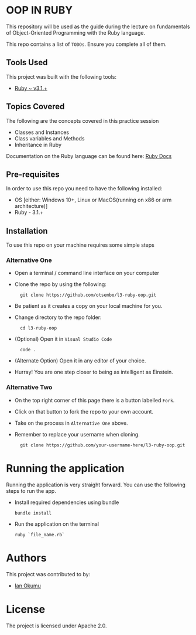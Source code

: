 # OOP IN RUBY
This repository will be used as the guide during the lecture on fundamentals of Object-Oriented Programming with the Ruby language.

This repo contains a list of `TODOs`. Ensure you complete all of them.

## Tools Used
This project was built with the following tools:

- [Ruby ~ v3.1.+](https://www.ruby-lang.org/en/)

## Topics Covered
The following are the concepts covered in this practice session

- Classes and Instances
- Class variables and Methods
- Inheritance in Ruby

Documentation on the Ruby language can be found here: [Ruby Docs](https://docs.ruby-lang.org/en/3.1/)

## Pre-requisites
In order to use this repo you need to have the following installed:

- OS [either: Windows 10+, Linux or MacOS(running on x86 or arm architecture)]
- Ruby - 3.1.+

## Installation

To use this repo on your machine requires some simple steps

### Alternative One

- Open a terminal / command line interface on your computer
- Clone the repo by using the following:

        git clone https://github.com/otsembo/l3-ruby-oop.git

- Be patient as it creates a copy on your local machine for you.
- Change directory to the repo folder:

        cd l3-ruby-oop

- (Optional) Open it in ``Visual Studio Code``

        code .

- (Alternate Option) Open it in any editor of your choice.
- Hurray! You are one step closer to being as intelligent as Einstein.

### Alternative Two

- On the top right corner of this page there is a button labelled ``Fork``.
- Click on that button to fork the repo to your own account.
- Take on the process in ``Alternative One`` above.
- Remember to replace your username when cloning.

        git clone https://github.com/your-username-here/l3-ruby-oop.git


# Running the application

Running the application is very straight forward. You can use the following steps to run the app.

- Install required dependencies using bundle

      bundle install

- Run the application on the terminal

      ruby `file_name.rb`

# Authors
This project was contributed to by:
- [Ian Okumu](https://github.com/otsembo/)

# License
The project is licensed under Apache 2.0.